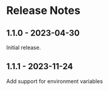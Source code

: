 # Release Notes

## 1.1.0 - 2023-04-30

Initial release.

## 1.1.1 - 2023-11-24
Add support for environment variables